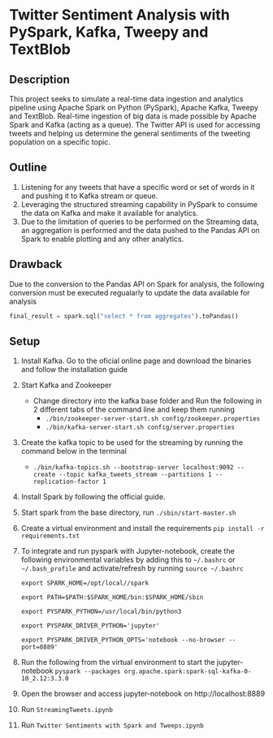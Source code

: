 # Twitter Sentiment Analysis with PySpark, Kafka, Tweepy and TextBlob

## Description 
This project seeks to simulate a real-time data ingestion and analytics pipeline using Apache Spark on Python (PySpark), Apache Kafka, Tweepy and TextBlob. Real-time ingestion of big data is made possible by Apache Spark and Kafka (acting as a queue). The Twitter API is used for accessing tweets and helping us determine the general sentiments of the tweeting population on a specific topic. 

## Outline 
1. Listening for any tweets that have a specific word or set of words in it and pushing it to Kafka stream or queue.
2. Leveraging the structured streaming capability in PySpark to consume the data on Kafka and make it available for analytics. 
3. Due to the limitation of queries to be performed on the Streaming data, an aggregation is performed and the data pushed to the Pandas API on Spark to enable plotting and any other analytics. 

## Drawback 
Due to the conversion to the Pandas API on Spark for analysis, the following conversion must be executed regualarly to update the data available for analysis
```py
final_result = spark.sql("select * from aggregates").toPandas() 
```

## Setup 
1. Install Kafka. Go to the oficial online page and download the binaries and follow the installation guide
2. Start Kafka and Zookeeper 
    * Change directory into the kafka base folder and Run the following in 2 different tabs of the command line and keep them running
        * `./bin/zookeeper-server-start.sh config/zookeeper.properties`
        * `./bin/kafka-server-start.sh config/server.properties`
3. Create the kafka topic to be used for the streaming by running the command below in the terminal
    * `./bin/kafka-topics.sh --bootstrap-server localhost:9092 --create --topic kafka_tweets_stream --partitions 1 --replication-factor 1`
4. Install Spark by following the official guide. 
5. Start spark from the base directory, run `./sbin/start-master.sh` 
6. Create a virtual environment and install the requirements `pip install -r requirements.txt` 
7. To integrate and run pyspark with Jupyter-notebook, create the following environmental variables by adding this to `~/.bashrc` or `~/.bash_profile` and activate/refresh by running `source ~/.bashrc`
    
    `export SPARK_HOME=/opt/local//spark`

    `export PATH=$PATH:$SPARK_HOME/bin:$SPARK_HOME/sbin`

    `export PYSPARK_PYTHON=/usr/local/bin/python3`

    `export PYSPARK_DRIVER_PYTHON='jupyter'`

    `export PYSPARK_DRIVER_PYTHON_OPTS='notebook --no-browser --port=8889'`

8. Run the following from the virtual environment to start the jupyter-notebook `pyspark --packages org.apache.spark:spark-sql-kafka-0-10_2.12:3.3.0`
9. Open the browser and access jupyter-notebook on http://localhost:8889 
10. Run `StreamingTweets.ipynb`
11. Run `Twitter Sentiments with Spark and Tweeps.ipynb`




